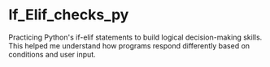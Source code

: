 # If_Elif_checks_py
Practicing Python's if-elif statements to build logical decision-making skills. This helped me understand how programs respond differently based on conditions and user input.
